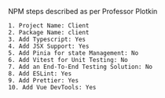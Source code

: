 NPM steps described as per Professor Plotkin

```
1. Project Name: Client
2. Package Name: client
3. Add Typescript: Yes
4. Add JSX Support: Yes
5. Add Pinia for state Management: No
6. Add Vitest for Unit Testing: No
7. Add an End-To-End Testing Solution: No
8. Add ESLint: Yes
9. Add Prettier: Yes
10. Add Vue DevTools: Yes
```